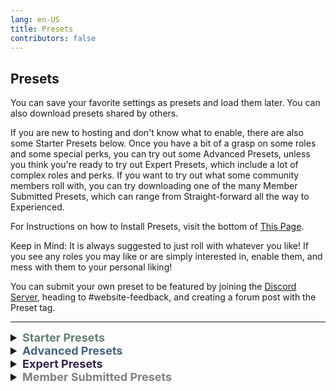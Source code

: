 ```yaml
---
lang: en-US
title: Presets
contributors: false
---
```


## Presets

You can save your favorite settings as presets and load them later. You can also download presets shared by others.

If you are new to hosting and don't know what to enable, there are also some Starter Presets below. Once you have a bit of a grasp on some roles and some special perks, you can try out some Advanced Presets, unless you think you're ready to try out Expert Presets, which include a lot of complex roles and perks. 
If you want to try out what some community members roll with, you can try downloading one of the many Member Submitted Presets, which can range from Straight-forward all the way to Experienced.

For Instructions on how to Install Presets, visit the bottom of [This Page](/Install.html).

Keep in Mind: It is always suggested to just roll with whatever you like! If you see any roles you may like or are simply interested in, enable them, and mess with them to your personal liking!

You can submit your own preset to be featured by joining the [Discord Server](https://discord.gg/ten), heading to #website-feedback, and creating a forum post with the Preset tag.

---

<font size=4em>
<details>
<summary><b><font color=#63806e>Starter Presets</font></b></summary>

In this section, you can find Starter Presets. These are great for new hosts/players that want to slowly learn about all that Town of Host: Enhanced has to offer, but are also amazing for TOHE Veterans that may want to take a breather from the chaos. These are all found on Preset Slot 1.<br><br>

<b>This is a Work in Progress!</b><br>
Important Notes: There are currently no Advanced Presets to choose from. You should not see this unless you are looking at my GitHub profile (NotPyro404) or Moe merged this too early. (I haven't even made a PR yet!)

<details>
<summary><b><font color=gray>Introduction to TOHE</font></b></summary>

<a href="/presets/StarterVanilla.json" download>Download this Preset</a><br>
Important Notes: This Preset is as simple as they come, well, besides just being default Impostors & Crewmates, but it's to get you familiar with the very base Mechanics. Roles Enabled below:<br>
Vanilla Roles for Impostors<br>
Vanilla Roles for Crewmates

> Provided by: NotPyro404
</details>
<details>
<summary><b><font color=gray>Introduction to Special Crewmate Abilities + Neutrals</font></b></summary>

<a href="/presets/StarterVanillaPlus.json" download>Download this Preset</a><br>
Important Notes: This Preset is the same as Vanilla, but instead to introduce you to Special Crewmate Abilities, & Neutrals. Roles Enabled below:<br>
Vanilla Roles for Impostors<br>
Vanilla Roles, Sheriff, & Mechanic for Crewmates<br>
Jester & Serial Killer for Neutrals.

> Provided by: NotPyro404
</details>
<details>
<summary><b><font color=gray>Introduction to Add-ons</font></b></summary>

<a href="/presets/StarterVanillaPlusPlus.json" download>Download this Preset</a><br>
Important Notes: This Preset is the same as Vanilla+, but instead to introduce you to Add-ons! Roles Enabled below:<br>
Vanilla Roles for Impostors<br>
Vanilla Roles, Sheriff, & Mechanic for Crewmates<br>
Jester & Serial Killer for Neutrals.
Autopsy, Bait, Nimble, Watcher, Disregarded, & Gravestone for Neutrals.

> Provided by: NotPyro404
</details>

</details>
<details>
<summary><b><font color=#446280>Advanced Presets</font></b></summary>

In this section, you can find Advanced Presets. These are recommended for TOHE casuals that may want to try out hosting for themselves, or new hosts that have familiarized themselves with some <i>basic</i> TOHE mechanics. Enabled Roles will not be displayed for Advanced/Expert Presets.

<details>
<summary><b><font color=gray>Ed's Recommendations</font></b></summary>

<a href="/presets/AdvancedEd.json" download>Download this Preset</a><br>
Important Notes: This Preset is what Ed (holmes3) uses in their lobbies and recommends to familiar hosts.

> Provided by: NotPyro404
</details>

</details>
<details>
<summary><b><font color=#37254a>Expert Presets</font></b></summary>

In this section, you can find Expert Presets. These are recommended for hosts that may want to try turning up the heat, or TOHE Veterans that want a bigger challenge. Some of these can get insane, & complex. Enabled Roles will not be displayed for Advanced/Expert Presets.

<details>
<summary><b><font color=gray>Not Available</font></b></summary>

<b>This is a Work in Progress!</b><br>
Important Notes: There are currently no Advanced Presets to choose from. You should not see this unless you are looking at my GitHub profile (NotPyro404) or Moe merged this too early. (I haven't even made a PR yet!)

> Provided by: NotPyro404
</details>

</details>
<details>
<summary><b><font color=gray>Member Submitted Presets</font></b></summary>

<details>
<summary><b><font color=gray>Marg's Regular Settings & Extreme Chaos Settings</font></b></summary>

<a href="/presets/CustomMargsPreset.json" download>Download this Preset</a><br>
Important Notes: Preset 1 is Marg's Regular Settings. Preset 2 is Marg's Extreme Chaos Settings.
Version: 2.0.0 Alpha 20

> Submitted by: Marg
</details>
<details>
<summary><b><font color=gray>Pyro's Circus</font></b></summary>

<a href="/presets/CustomPyrosPreset.json" download>Download this Preset</a><br>
Important Notes: Preset 1 is Pyro's Circus. This has every role enabled (Besides a few, which were either better as their addon versions, or just weren't wanted such as: Executioner, Most Vanilla Roles, so on.)
Version: 2.1.0 Alpha 3

> Submitted by: NotPyro404
</details>

</details>
</font>